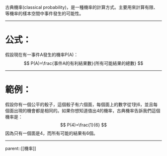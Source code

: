 古典機率(classical probability)，是一種機率的計算方式。主要用來計算有限、等機率的樣本空間中事件發生的可能性。
- - -
# 公式：
假設現在有一事件A發生的機率P(A)：
$$
P(A)=\frac{事件A的有利結果數}{所有可能結果的總數}
$$
- - -
# 範例：
假設你有一個公平的骰子，這個骰子有六個面，每個面上的數字從1到6，並且每個面出現的機會都是相同的。如果你想知道值出4的機率，古典機率告訴我們這個機率是：
$$
P(4)=\frac{1}{6}
$$
因為只有一個面是4，而所有可能的結果有6個。
- - -
parent::[[機率]]